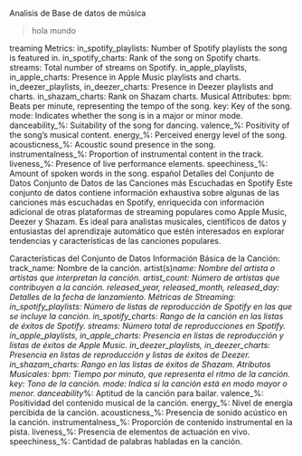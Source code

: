 Analisis de Base de datos de música

>hola mundo

treaming Metrics:
in_spotify_playlists: Number of Spotify playlists the song is featured in.
in_spotify_charts: Rank of the song on Spotify charts.
streams: Total number of streams on Spotify.
in_apple_playlists, in_apple_charts: Presence in Apple Music playlists and charts.
in_deezer_playlists, in_deezer_charts: Presence in Deezer playlists and charts.
in_shazam_charts: Rank on Shazam charts.
Musical Attributes:
bpm: Beats per minute, representing the tempo of the song.
key: Key of the song.
mode: Indicates whether the song is in a major or minor mode.
danceability_%: Suitability of the song for dancing.
valence_%: Positivity of the song’s musical content.
energy_%: Perceived energy level of the song.
acousticness_%: Acoustic sound presence in the song.
instrumentalness_%: Proportion of instrumental content in the track.
liveness_%: Presence of live performance elements.
speechiness_%: Amount of spoken words in the song.
español
Detalles del Conjunto de Datos
Conjunto de Datos de las Canciones más Escuchadas en Spotify Este conjunto de datos contiene información exhaustiva sobre algunas de las canciones más escuchadas en Spotify, enriquecida con información adicional de otras plataformas de streaming populares como Apple Music, Deezer y Shazam. Es ideal para analistas musicales, científicos de datos y entusiastas del aprendizaje automático que estén interesados en explorar tendencias y características de las canciones populares.

Características del Conjunto de Datos
Información Básica de la Canción:
track_name: Nombre de la canción.
artist(s)_name: Nombre del artista o artistas que interpretan la canción.
artist_count: Número de artistas que contribuyen a la canción.
released_year, released_month, released_day: Detalles de la fecha de lanzamiento.
Métricas de Streaming:
in_spotify_playlists: Número de listas de reproducción de Spotify en las que se incluye la canción.
in_spotify_charts: Rango de la canción en las listas de éxitos de Spotify.
streams: Número total de reproducciones en Spotify.
in_apple_playlists, in_apple_charts: Presencia en listas de reproducción y listas de éxitos de Apple Music.
in_deezer_playlists, in_deezer_charts: Presencia en listas de reproducción y listas de éxitos de Deezer.
in_shazam_charts: Rango en las listas de éxitos de Shazam. Atributos Musicales:
bpm: Tiempo por minuto, que representa el ritmo de la canción.
key: Tono de la canción.
mode: Indica si la canción está en modo mayor o menor.
danceability_%: Aptitud de la canción para bailar.
valence_%: Positividad del contenido musical de la canción.
energy_%: Nivel de energía percibida de la canción.
acousticness_%: Presencia de sonido acústico en la canción.
instrumentalness_%: Proporción de contenido instrumental en la pista.
liveness_%: Presencia de elementos de actuación en vivo.
speechiness_%: Cantidad de palabras habladas en la canción.